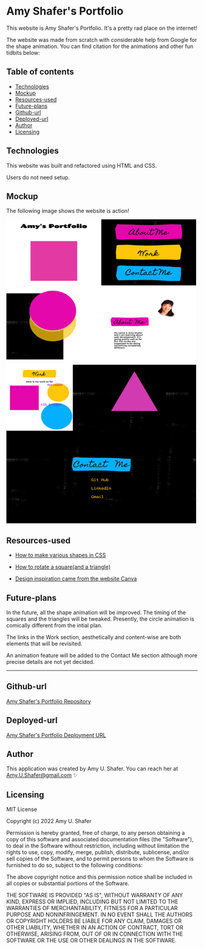 
# Amy Shafer's Portfolio

This website is Amy Shafer's Portfolio. It's a pretty rad place on the internet!

The website was made from scratch with considerable help from Google for the shape animation. You can find citation for the animations and other fun tidbits below:

## Table of contents
* [Technologies](#technologies)
* [Mockup](#mockup)
* [Resources-used](#resources-used)
* [Future-plans](#future-plans)
* [Github-url](#github-url)
* [Deployed-url](#deployed-url)
* [Author](#author)
* [Licensing](#licensing)


## Technologies

This website was built and refactored using HTML and CSS.

Users do not need setup.

## Mockup

The following image shows the website is action!

<img src="./assets/images/amysPortfolio.jpeg" width="500" height="800" alt="Amy Shafer's Portfolio"/>

## Resources-used

* <a href="https://css-tricks.com/the-shapes-of-css/" target="_blank_">How to make various shapes in CSS</a> 

* <a href="https://codepen.io/nwolke/pen/pvLjro" target="_blank_">How to rotate a square(and a triangle)</a> 

* <a href="https://www.canva.com/" target="_blank_">Design inspiration came from the website Canva</a> 

## Future-plans

In the future, all the shape animation will be improved. The timing of the squares and the triangles will be tweaked. Presently, the circle animation is comically different from the intial plan.

The links in the Work section, aesthetically and content-wise are both elements that will be revisited. 

An animation feature will be added to the Contact Me section although more precise details are not yet decided.

---

## Github-url
<a href="https://github.com/AmyShafer/Amy-U-Shafer-Portfolio" target="_blank"> Amy Shafer's Portfolio Repository </a> 

## Deployed-url
<a href="https://amyshafer.github.io/Amy-U-Shafer-Portfolio/" target="_blank"> Amy Shafer's Portfolio Deployment URL </a> 

## Author

This application was created by Amy U. Shafer. You can reach her at Amy.U.Shafer@gmail.com ✨


## Licensing 

MIT License

Copyright (c) 2022 Amy U. Shafer

Permission is hereby granted, free of charge, to any person obtaining a copy
of this software and associated documentation files (the "Software"), to deal
in the Software without restriction, including without limitation the rights
to use, copy, modify, merge, publish, distribute, sublicense, and/or sell
copies of the Software, and to permit persons to whom the Software is
furnished to do so, subject to the following conditions:

The above copyright notice and this permission notice shall be included in all
copies or substantial portions of the Software.

THE SOFTWARE IS PROVIDED "AS IS", WITHOUT WARRANTY OF ANY KIND, EXPRESS OR
IMPLIED, INCLUDING BUT NOT LIMITED TO THE WARRANTIES OF MERCHANTABILITY,
FITNESS FOR A PARTICULAR PURPOSE AND NONINFRINGEMENT. IN NO EVENT SHALL THE
AUTHORS OR COPYRIGHT HOLDERS BE LIABLE FOR ANY CLAIM, DAMAGES OR OTHER
LIABILITY, WHETHER IN AN ACTION OF CONTRACT, TORT OR OTHERWISE, ARISING FROM,
OUT OF OR IN CONNECTION WITH THE SOFTWARE OR THE USE OR OTHER DEALINGS IN THE
SOFTWARE.



